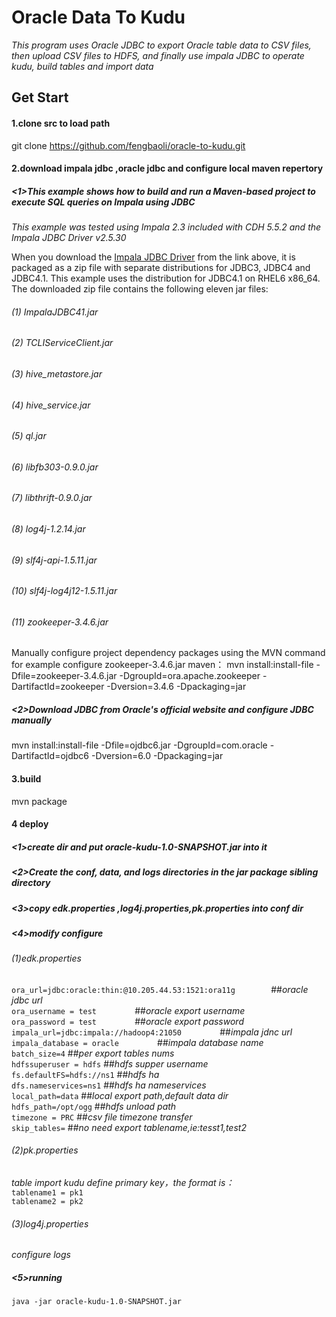 Oracle Data To Kudu
==================
*This program uses Oracle JDBC to export Oracle table data to CSV files, then upload CSV files to HDFS, and finally use impala JDBC to operate kudu, build tables and import data*

Get Start
-----------------------------
#### 1.clone src to load path 
git clone  https://github.com/fengbaoli/oracle-to-kudu.git
#### 2.download impala jdbc ,oracle jdbc and configure local maven repertory
##### <1>This example shows how to build and run a Maven-based project to execute SQL queries on Impala using JDBC #####
*This example was tested using Impala 2.3 included with CDH 5.5.2 and the Impala JDBC Driver v2.5.30*

When you download the [Impala JDBC Driver](https://www.cloudera.com/downloads/connectors/impala/jdbc/2-5-30.html) from the link above, it is packaged as a zip file with separate distributions for JDBC3, JDBC4
and JDBC4.1. This example uses the distribution for JDBC4.1 on RHEL6 x86_64. The downloaded zip file contains the following eleven jar files:
###### (1)  ImpalaJDBC41.jar 
###### (2)  TCLIServiceClient.jar 
###### (3)  hive_metastore.jar 
###### (4)  hive_service.jar 
###### (5)  ql.jar 
###### (6)  libfb303-0.9.0.jar 
###### (7)  libthrift-0.9.0.jar 
###### (8)  log4j-1.2.14.jar 
###### (9)  slf4j-api-1.5.11.jar 
###### (10) slf4j-log4j12-1.5.11.jar 
###### (11) zookeeper-3.4.6.jar 

Manually configure project dependency packages using the MVN command
for example configure zookeeper-3.4.6.jar maven：
mvn install:install-file -Dfile=zookeeper-3.4.6.jar -DgroupId=ora.apache.zookeeper -DartifactId=zookeeper -Dversion=3.4.6  -Dpackaging=jar
##### <2>Download JDBC from Oracle's official website and configure JDBC manually
mvn install:install-file -Dfile=ojdbc6.jar -DgroupId=com.oracle -DartifactId=ojdbc6 -Dversion=6.0  -Dpackaging=jar 
#### 3.build
mvn package

#### 4 deploy
##### <1>create dir and put oracle-kudu-1.0-SNAPSHOT.jar into it 
##### <2>Create the conf, data, and logs directories in the jar package sibling directory 
##### <3>copy edk.properties ,log4j.properties,pk.properties into conf dir 
##### <4>modify configure 
###### (1)edk.properties
`ora_url=jdbc:oracle:thin:@10.205.44.53:1521:ora11g        `##*oracle jdbc url*<br />
`ora_username = test        `            ##*oracle export username* <br />
`ora_password = test        `           ##*oracle export password* <br />
`impala_url=jdbc:impala://hadoop4:21050        `             ##*impala jdnc url*<br />
`impala_database = oracle        `             ##*impala database name*<br />
`batch_size=4`             ##*per export tables nums*<br />
`hdfssuperuser = hdfs`             ##*hdfs supper username*<br />
`fs.defaultFS=hdfs://ns1`             ##*hdfs ha*<br />
`dfs.nameservices=ns1`             ##*hdfs ha nameservices*<br />
`local_path=data`             ##*local export path,default data dir*<br />
`hdfs_path=/opt/ogg`             ##*hdfs unload path*<br />
`timezone = PRC`             ##*csv file timezone transfer*<br />
`skip_tables=`             ##*no need export tablename,ie:tesst1,test2*<br />
###### (2)pk.properties 
*table import kudu define primary key，the format is：*<br />
`tablename1 = pk1`<br />
`tablename2 = pk2`<br />
###### (3)log4j.properties 
*configure logs*
##### <5>running 
`java -jar oracle-kudu-1.0-SNAPSHOT.jar`



